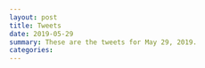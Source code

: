 ```yaml
---
layout: post
title: Tweets
date: 2019-05-29
summary: These are the tweets for May 29, 2019.
categories:
---
```


